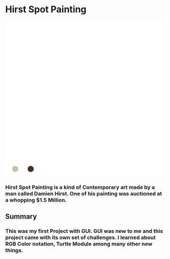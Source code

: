 # Hirst Spot Painting
![Hirst Spot Painting Output](Output.gif)
### Hirst Spot Painting is a kind of Contemporary art made by a man called Damien Hirst. One of his painting was auctioned at a whopping $1.5 Million. 

## Summary
### This was my first Project with GUI. GUI was new to me and this project came with its own set of challenges. I learned about RGB Color notation, Turtle Module among many other new things.